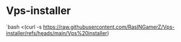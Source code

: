 # Vps-installer
`bash <(curl -s https://raw.githubusercontent.com/RasINGamerZ/Vps-installer/refs/heads/main/Vps%20installer)
